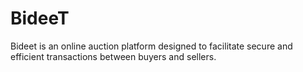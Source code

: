 # BideeT
Bideet is an online auction platform designed to facilitate secure and efficient transactions between buyers and sellers.
